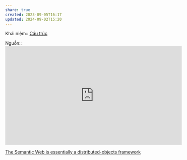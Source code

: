 ```yaml
---
share: true
created: 2023-09-05T16:17
updated: 2024-09-02T15:20
---
```

Khái niệm:: [Cấu trúc](../../../../../%E2%9A%A1Hi%E1%BB%83u%20bi%E1%BA%BFt%20s%C3%A2u/%CE%9E%20Kh%C3%A1i%20ni%E1%BB%87m/Nh%E1%BA%ADn%20th%E1%BB%A9c/C%E1%BA%A5u%20tr%C3%BAc.md)

Nguồn:: <iframe width="560" height="315" src="https://www.youtube.com/embed/AHblHPLoKKE?si=-HazdbhwnN5Lcdp2&t=278" title="YouTube video player" frameborder="0" allow="accelerometer; autoplay; clipboard-write; encrypted-media; gyroscope; picture-in-picture; web-share" referrerpolicy="strict-origin-when-cross-origin" allowfullscreen></iframe>

[The Semantic Web is essentially a distributed-objects framework](./The%20Semantic%20Web%20is%20essentially%20a%20distributed-objects%20framework.md)